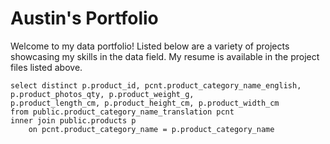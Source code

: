 # Austin's Portfolio
Welcome to my data portfolio! Listed below are a variety of projects showcasing my skills in the data field.
My resume is available in the project files listed above. 

```
select distinct p.product_id, pcnt.product_category_name_english, p.product_photos_qty, p.product_weight_g,
p.product_length_cm, p.product_height_cm, p.product_width_cm
from public.product_category_name_translation pcnt 
inner join public.products p
	on pcnt.product_category_name = p.product_category_name 
```
